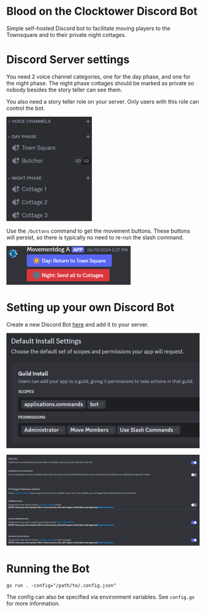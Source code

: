 # Blood on the Clocktower Discord Bot

Simple self-hosted Discord bot to facilitate moving players to the Townsquare and to their private night cottages.

# Discord Server settings

You need 2 voice channel categories, one for the day phase, and one for the night phase. The night phase cottages should be marked as private so nobody besides the story teller can see them.

You also need a story teller role on your server. Only users with this role can control the bot.

![discord](img/discord.png)

Use the `/buttons` command to get the movement buttons. These buttons will persist, so there is typically no need to re-run the slash command.

![buttons](img/buttons.png)

# Setting up your own Discord Bot

Create a new Discord Bot [here](https://discord.com/developers) and add it to your server.

![settings1](img/settings1.png)

![settings2](img/settings2.png)

# Running the Bot

```golang
go run . -config="/path/to/.config.json"
```

The config can also be specified via environment variables. See `config.go` for more information.
